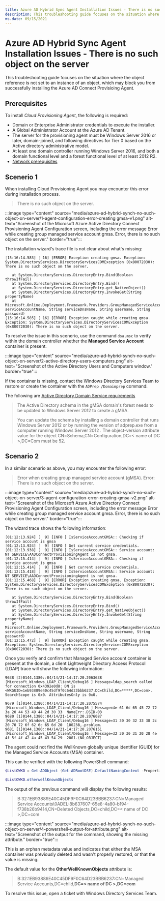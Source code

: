 ```yaml
---
title: Azure AD Hybrid Sync Agent Installation Issues - There is no such object on the server
description: This troubleshooting guide focuses on the situation where the object reference is not set to an instance of an object, which may block you from successfully installing the Azure AD Connect Provisioing Agent.
ms.date: 09/15/2021
---
```


# Azure AD Hybrid Sync Agent Installation Issues - There is no such object on the server

This troubleshooting guide focuses on the situation where the object reference is not set to an instance of an object, which may block you from successfully installing the Azure AD Connect Provisioing Agent.

## Prerequisites

To install *Cloud Provisioning Agent*, the following is required:

- Domain or Enterprise Administrator credentials to execute the installer.
- A Global Administrator Account at the Azure AD Tenant.
- The server for the provisioning agent must be Windows Server 2016 or later, domain-joined, and following directives for Tier 0 based on the Active directory administrative model.
- At least one domain controller running Windows Server 2016, and both a domain functional level and a forest functional level of at least 2012 R2.
- [Network prerequisites](/azure/active-directory/cloud-sync/how-to-prerequisites#in-your-on-premises-environment)

## Scenerio 1

When installing Cloud Provisioning Agent you may encounter this error during installation process.

> There is no such object on the server.

:::image type="content" source="media/azure-ad-hybrid-synch-no-such-object-on-server/1-agent-configuration-error-creating gmsa-v1.png" alt-text="Screenshot of the Microsoft Azure Active Directory Connect Provisioning Agent Configuration screen, including the error message Error while creating group managed service account gmsa. Error, there is no such object on the server." border="true":::

The installation wizard's trace file is not clear about what's missing:

```output
[15:16:14.583] [ 16] [ERROR] Exception creating gmsa. Exception: System.DirectoryServices.DirectoryServicesCOMException (0x80072030): There is no such object on the server.

   at System.DirectoryServices.DirectoryEntry.Bind(Boolean throwIfFail)
   at System.DirectoryServices.DirectoryEntry.Bind()
   at System.DirectoryServices.DirectoryEntry.get_NativeObject()
   at System.DirectoryServices.DirectoryEntry.InvokeGet(String propertyName)
   at Microsoft.Online.Deployment.Framework.Providers.GroupManagedServiceAccountProvider.CreateGroupManagedAccount(String serviceAccountName, String serviceDnsName, String username, String password)
[15:16:14.585] [ 16] [ERROR] Exception caught while creating gmsa. Exception: System.DirectoryServices.DirectoryServicesCOMException (0x80072030): There is no such object on the server.
```

To resolve the issue in this scenerio, use the command `dsa.msc` to verify within the domain controller whether the **Managed Service Account** container is present.

:::image type="content" source="media/azure-ad-hybrid-synch-no-such-object-on-server/2-active-directory-users-computers.png" alt-text="Screenshot of the Active Directory Users and Computers window." border="true":::

If the container is missing, contact the Windows Directory Services Team to restore or create the container with the `ADPrep /Domainprep` command.

The following are [Active Directory Domain Service requirements](/windows-server/security/group-managed-service-accounts/getting-started-with-group-managed-service-accounts)

> The Active Directory schema in the gMSA domain's forest needs to be updated to Windows Server 2012 to create a gMSA.
>
> You can update the schema by installing a domain controller that runs Windows Server 2012 or by running the version of adprep.exe from a computer running Windows Server 2012 . The object-version attribute value for the object CN=Schema,CN=Configuration,DC=< name of DC >,DC=Com must be 52.

## Scenario 2

In a similar scenario as above, you may encounter the following error:

> Error when creating group managed service account (gMSA). Error: There is no such object on the server.

:::image type="content" source="media/azure-ad-hybrid-synch-no-such-object-on-server/3-agent-configuration-error-creating-gmsa-v2.png" alt-text="Screenshot of the Microsoft Azure Active Directory Connect Provisioning Agent Configuration screen, including the error message Error while creating group managed service account gmsa. Error, there is no such object on the server." border="true":::

The wizard trace shows the following information:

```output
[01:12:13.924] [  9] [INFO ] IsServiceAccountGMSA:: Checking if service account is gmsa
[01:12:13.924] [  9] [INFO ] Get current service credentials.
[01:12:13.938] [  9] [INFO ] IsServiceAccountGMSA:: Service account: NT SERVICE\AADConnectProvisioningAgent is not gmsa.
[01:12:15.414] [  9] [INFO ] IsServiceAccountGMSA:: Checking if service account is gmsa
[01:12:15.414] [  9] [INFO ] Get current service credentials.
[01:12:15.418] [  9] [INFO ] IsServiceAccountGMSA:: Service account: NT SERVICE\AADConnectProvisioningAgent is not gmsa.
[01:12:15.468] [  9] [ERROR] Exception creating gmsa. Exception: System.DirectoryServices.DirectoryServicesCOMException (0x80072030): There is no such object on the server.

   at System.DirectoryServices.DirectoryEntry.Bind(Boolean throwIfFail)
   at System.DirectoryServices.DirectoryEntry.Bind()
   at System.DirectoryServices.DirectoryEntry.get_NativeObject()
   at System.DirectoryServices.DirectoryEntry.InvokeGet(String propertyName)
   at Microsoft.Online.Deployment.Framework.Providers.GroupManagedServiceAccountProvider.CreateGroupManagedAccount(String serviceAccountName, String serviceDnsName, String username, String password)
[01:12:15.472] [  9] [ERROR] Exception caught while creating gmsa. Exception: System.DirectoryServices.DirectoryServicesCOMException (0x80072030): There is no such object on the server.
```

Once you verify and confirm that Managed Service account container is present at the domain, a client Lightweight Directory Access Protocol (LDAP) trace will show the following information:

```output
9638 [2]0144.1380::04/14/21-14:17:20.2063638 [Microsoft_Windows_LDAP_Client/Debug16 ] Message=ldap_search called for connection 0x4392e0d8: DN is <WKGUID=1eb93889e40c45df9f0c64d23bbb6237,DC=Child,DC=*****,DC=com>. SearchScope is 0x0. AttributesOnly is 0x0. 

9679 [1]0144.1380::04/14/21-14:17:20.2075574 [Microsoft_Windows_LDAP_Client/Debug16 ] Message=4e 61 6d 65 45 72 72 3a 20 44 53 49 44 2d 30 33  NameErr:.DSID-03
9680 [1]0144.1380::04/14/21-14:17:20.2076087 [Microsoft_Windows_LDAP_Client/Debug16 ] Message=31 30 30 32 33 38 2c 20 70 72 6f 62 6c 65 6d 20  100238,.problem.
9681 [1]0144.1380::04/14/21-14:17:20.2076151 [Microsoft_Windows_LDAP_Client/Debug16 ] Message=32 30 30 31 20 28 4e 4f 5f 4f 42 4a 45 43 54 29  2001.(NO_OBJECT)
```

The agent could not find the WellKnown globally unique identifier (GUID) for the Managed Service Accounts (MSA) container.

This can be verified with the following PowerShell command:

```powershell
$ListOWKO = Get-ADObject (Get-ADRootDSE).DefaultNamingContext -Properties otherwellKnownObjects

$ListOWKO.otherwellKnownObjects
```

The output of the previous command will display the following results:

> B:32:1EB93889E40C45DF9F0C64D23BBB6237:CN=Managed Service Accounts\0ADEL:8b637607-65e8-4a80-b194-f738b26b9414,CN=Deleted Objects,DC=child,DC=< name of DC >,DC=com

:::image type="content" source="media/azure-ad-hybrid-synch-no-such-object-on-server/4-powershell-output-for-attribute.png" alt-text="Screenshot of the output for the command, showing the missing attribute." border="true":::

This is an orphan metadata value and indicates that either the MSA container was previously deleted and wasn't properly restored, or that the value is missing.

The default value for the **OtherWellKnownObjects** attribute is:

> B:32:1EB93889E40C45DF9F0C64D23BBB6237:CN=Managed Service Accounts,DC=child,**DC=< name of DC >,DC=com**

To resolve this issue, open a ticket with Windows Directory Services Team.
